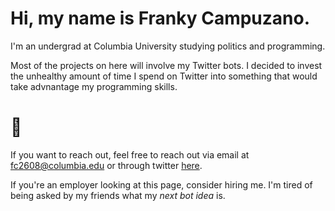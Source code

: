 # Hi, my name is Franky Campuzano. 

I'm an undergrad at Columbia University studying politics and programming. 

Most of the projects on here will involve my Twitter bots. 
I decided to invest the unhealthy amount of time I spend on Twitter into something that would take advnantage my programming skills.


# 🥶
If you want to reach out, feel free to reach out via email at fc2608@columbia.edu or through twitter [here](www.twitter.com/frankycmpz).

If you're an employer looking at this page, consider hiring me. I'm tired of being asked by my friends what my *next bot idea* is.
